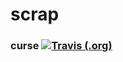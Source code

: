 # scrap

### curse [![Travis (.org)](https://img.shields.io/travis/antiwinter/scrap)](https://travis-ci.com/antiwinter/scrap)
